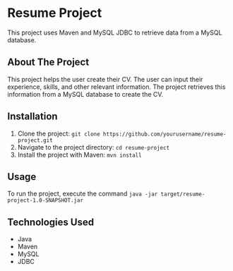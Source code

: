 # Resume Project

This project uses Maven and MySQL JDBC to retrieve data from a MySQL database.

## About The Project

This project helps the user create their CV. The user can input their experience, skills, and other relevant information. The project retrieves this information from a MySQL database to create the CV.

## Installation

1. Clone the project: `git clone https://github.com/yourusername/resume-project.git`
2. Navigate to the project directory: `cd resume-project`
3. Install the project with Maven: `mvn install`

## Usage

To run the project, execute the command `java -jar target/resume-project-1.0-SNAPSHOT.jar`

## Technologies Used

- Java
- Maven
- MySQL
- JDBC
  
